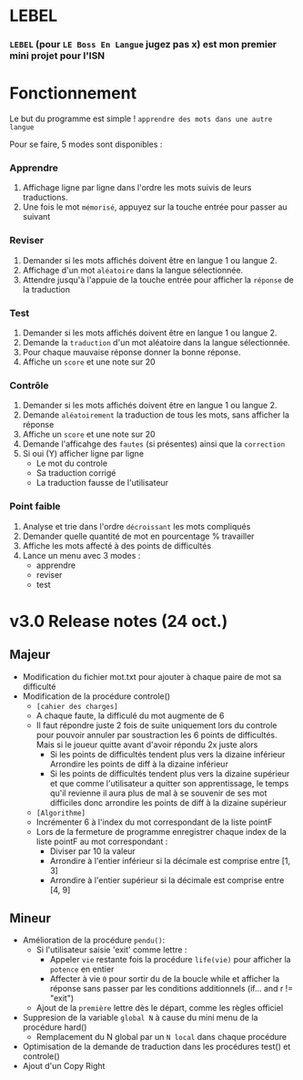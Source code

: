 # LEBEL
### ``LEBEL`` (pour ``LE Boss En Langue`` jugez pas x) est mon premier mini projet pour l'ISN 

# Fonctionnement
Le but du programme est simple ! ``apprendre des mots dans une autre langue``

Pour se faire, 5 modes sont disponibles : 
### Apprendre
  1. Affichage ligne par ligne dans l'ordre les mots suivis de leurs traductions.
  2. Une fois le mot ``mémorisé``, appuyez sur la touche entrée pour passer au suivant
### Reviser
  1. Demander si les mots affichés doivent être en langue 1 ou langue 2.
  2. Affichage d'un mot ``aléatoire`` dans la langue sélectionnée. 
  3. Attendre jusqu'à l'appuie de la touche entrée pour afficher la ``réponse`` de la traduction 
### Test
  1. Demander si les mots affichés doivent être en langue 1 ou langue 2.
  2. Demande la ``traduction`` d'un mot aléatoire dans la langue sélectionnée.
  3. Pour chaque mauvaise réponse donner la bonne réponse.
  4. Affiche un ``score`` et une note sur 20
### Contrôle
  1. Demander si les mots affichés doivent être en langue 1 ou langue 2. 
  2. Demande ``aléatoirement`` la traduction de tous les mots, sans afficher la réponse
  3. Affiche un ``score`` et une note sur 20
  4. Demande l'afficahge des ``fautes`` (si présentes) ainsi que la ``correction``
  5. Si oui (Y) afficher ligne par ligne
     - Le mot du controle
     - Sa traduction corrigé
     - La traduction fausse de l'utilisateur
### Point faible
  1. Analyse et trie dans l'ordre ``décroissant`` les mots compliqués
  2. Demander quelle quantité de mot en pourcentage % travailler
  3. Affiche les mots affecté à des points de difficultés
  4. Lance un menu avec 3 modes : 
     - apprendre
     - reviser
     - test 
    
# v3.0 Release notes (24 oct.)
## Majeur
  - Modification du fichier mot.txt pour ajouter à chaque paire de mot sa difficulté
  - Modification de la procédure controle()
    - ``[cahier des charges] ``
    - A chaque faute, la difficulé du mot augmente de 6 
    - Il faut répondre juste 2 fois de suite uniquement lors du controle pour pouvoir annuler par soustraction les 6 points de difficultés. Mais si le joueur quitte avant d'avoir répondu 2x juste alors
      - Si les points de difficultés tendent plus vers la dizaine inférieur Arrondire les points de diff à la dizaine inférieur
      - Si les points de difficultés tendent plus vers la dizaine supérieur et que comme l'utilisateur a quitter son apprentissage, le temps qu'il revienne il aura plus de mal à se souvenir de ses mot difficiles donc arrondire les points de diff à la dizaine supérieur
    - ``[Algorithme]``
    - Incrémenter 6 à l'index du mot correspondant de la liste pointF
    - Lors de la fermeture de programme enregistrer chaque index de la liste pointF au mot correspondant :
      - Diviser par 10 la valeur 
      -  Arrondire à l'entier inférieur si la décimale est comprise entre [1, 3]
      - Arrondire à l'entier supérieur si la décimale est comprise entre [4, 9]
## Mineur
  - Amélioration de la procédure ``pendu()``:
    - Si l'utilisateur saisie 'exit' comme lettre :
      - Appeler ``vie`` restante fois la procédure ``life(vie)`` pour afficher la ``potence`` en entier
      - Affecter à vie ``0`` pour sortir du de la boucle while et afficher la réponse sans passer par les conditions additionnels (if... and r != "exit")
    - Ajout de la ``première`` lettre dès le départ, comme les règles officiel
  - Suppresion de la variable ``global N`` à cause du mini menu de la procédure hard()
    - Remplacement du N global par un ``N local`` dans chaque procédure
  - Optimisation de la demande de traduction dans les procédures test() et controle()
  - Ajout d'un Copy Right 
      
      
      
